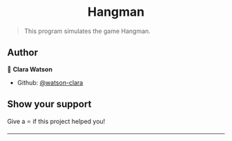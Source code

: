 <h1 align="center">Hangman</h1>
<p>
</p>

> This program simulates the game Hangman. 

## Author

👤 **Clara Watson**

* Github: [@watson-clara](https://github.com/watson-clara)

## Show your support

Give a ⭐️ if this project helped you!

***
